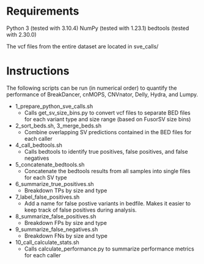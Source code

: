 # Requirements

Python 3 (tested with 3.10.4)
NumPy (tested with 1.23.1)
bedtools (tested with 2.30.0)

The vcf files from the entire dataset are located in sve_calls/

# Instructions

The following scripts can be run (in numerical order) to quantify the performance of BreakDancer, cnMOPS, CNVnator, Delly, Hydra, and Lumpy.


* 1_prepare_python_sve_calls.sh
	* Calls get_sv_size_bins.py to convert vcf files to separate BED files for each variant type and size range (based on FusorSV size bins)
* 2_sort_beds.sh, 3_merge_beds.sh
	* Combine overlapping SV predictions contained in the BED files for each caller
* 4_call_bedtools.sh
	* Calls bedtools to identify true positives, false positives, and false negatives
* 5_concatenate_bedtools.sh
	* Concatenate the bedtools results from all samples into single files for each SV type
* 6_summarize_true_positives.sh
	* Breakdown TPs by size and type
* 7_label_false_positives.sh
	* Add a name for false postive variants in bedfile. Makes it easier to keep track of false positives during analysis.
* 8_summarize_false_positives.sh
	* Breakdown FPs by size and type
* 9_summarize_false_negatives.sh
	* Breakdown FNs by size and type
* 10_call_calculate_stats.sh
	* Calls calculate_performance.py to summarize performance metrics for each caller
